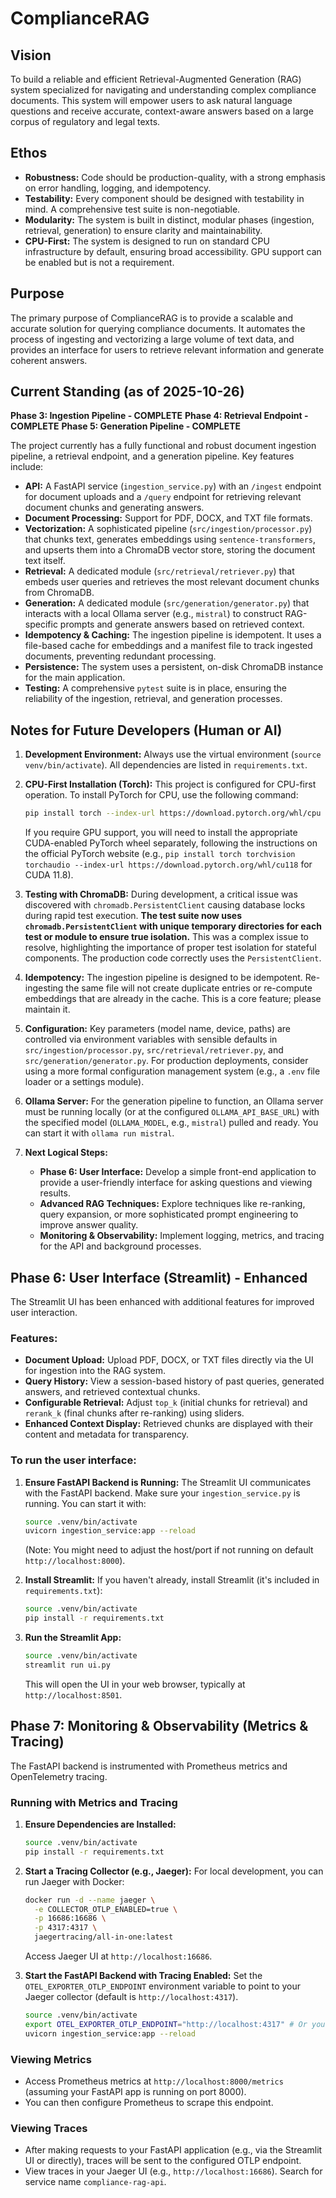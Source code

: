 # ComplianceRAG

## Vision

To build a reliable and efficient Retrieval-Augmented Generation (RAG) system specialized for navigating and understanding complex compliance documents. This system will empower users to ask natural language questions and receive accurate, context-aware answers based on a large corpus of regulatory and legal texts.

## Ethos

*   **Robustness:** Code should be production-quality, with a strong emphasis on error handling, logging, and idempotency.
*   **Testability:** Every component should be designed with testability in mind. A comprehensive test suite is non-negotiable.
*   **Modularity:** The system is built in distinct, modular phases (ingestion, retrieval, generation) to ensure clarity and maintainability.
*   **CPU-First:** The system is designed to run on standard CPU infrastructure by default, ensuring broad accessibility. GPU support can be enabled but is not a requirement.

## Purpose

The primary purpose of ComplianceRAG is to provide a scalable and accurate solution for querying compliance documents. It automates the process of ingesting and vectorizing a large volume of text data, and provides an interface for users to retrieve relevant information and generate coherent answers.

## Current Standing (as of 2025-10-26)

**Phase 3: Ingestion Pipeline - COMPLETE**
**Phase 4: Retrieval Endpoint - COMPLETE**
**Phase 5: Generation Pipeline - COMPLETE**

The project currently has a fully functional and robust document ingestion pipeline, a retrieval endpoint, and a generation pipeline. Key features include:

*   **API:** A FastAPI service (`ingestion_service.py`) with an `/ingest` endpoint for document uploads and a `/query` endpoint for retrieving relevant document chunks and generating answers.
*   **Document Processing:** Support for PDF, DOCX, and TXT file formats.
*   **Vectorization:** A sophisticated pipeline (`src/ingestion/processor.py`) that chunks text, generates embeddings using `sentence-transformers`, and upserts them into a ChromaDB vector store, storing the document text itself.
*   **Retrieval:** A dedicated module (`src/retrieval/retriever.py`) that embeds user queries and retrieves the most relevant document chunks from ChromaDB.
*   **Generation:** A dedicated module (`src/generation/generator.py`) that interacts with a local Ollama server (e.g., `mistral`) to construct RAG-specific prompts and generate answers based on retrieved context.
*   **Idempotency & Caching:** The ingestion pipeline is idempotent. It uses a file-based cache for embeddings and a manifest file to track ingested documents, preventing redundant processing.
*   **Persistence:** The system uses a persistent, on-disk ChromaDB instance for the main application.
*   **Testing:** A comprehensive `pytest` suite is in place, ensuring the reliability of the ingestion, retrieval, and generation processes.

## Notes for Future Developers (Human or AI)

1.  **Development Environment:** Always use the virtual environment (`source venv/bin/activate`). All dependencies are listed in `requirements.txt`.

2.  **CPU-First Installation (Torch):** This project is configured for CPU-first operation. To install PyTorch for CPU, use the following command:
    ```bash
    pip install torch --index-url https://download.pytorch.org/whl/cpu
    ```
    If you require GPU support, you will need to install the appropriate CUDA-enabled PyTorch wheel separately, following the instructions on the official PyTorch website (e.g., `pip install torch torchvision torchaudio --index-url https://download.pytorch.org/whl/cu118` for CUDA 11.8).

3.  **Testing with ChromaDB:** During development, a critical issue was discovered with `chromadb.PersistentClient` causing database locks during rapid test execution. **The test suite now uses `chromadb.PersistentClient` with unique temporary directories for each test or module to ensure true isolation.** This was a complex issue to resolve, highlighting the importance of proper test isolation for stateful components. The production code correctly uses the `PersistentClient`.

4.  **Idempotency:** The ingestion pipeline is designed to be idempotent. Re-ingesting the same file will not create duplicate entries or re-compute embeddings that are already in the cache. This is a core feature; please maintain it.

5.  **Configuration:** Key parameters (model name, device, paths) are controlled via environment variables with sensible defaults in `src/ingestion/processor.py`, `src/retrieval/retriever.py`, and `src/generation/generator.py`. For production deployments, consider using a more formal configuration management system (e.g., a `.env` file loader or a settings module).

6.  **Ollama Server:** For the generation pipeline to function, an Ollama server must be running locally (or at the configured `OLLAMA_API_BASE_URL`) with the specified model (`OLLAMA_MODEL`, e.g., `mistral`) pulled and ready. You can start it with `ollama run mistral`.

7.  **Next Logical Steps:**
    *   **Phase 6: User Interface:** Develop a simple front-end application to provide a user-friendly interface for asking questions and viewing results.
    *   **Advanced RAG Techniques:** Explore techniques like re-ranking, query expansion, or more sophisticated prompt engineering to improve answer quality.
    *   **Monitoring & Observability:** Implement logging, metrics, and tracing for the API and background processes.

## Phase 6: User Interface (Streamlit) - Enhanced

The Streamlit UI has been enhanced with additional features for improved user interaction.

### Features:
*   **Document Upload:** Upload PDF, DOCX, or TXT files directly via the UI for ingestion into the RAG system.
*   **Query History:** View a session-based history of past queries, generated answers, and retrieved contextual chunks.
*   **Configurable Retrieval:** Adjust `top_k` (initial chunks for retrieval) and `rerank_k` (final chunks after re-ranking) using sliders.
*   **Enhanced Context Display:** Retrieved chunks are displayed with their content and metadata for transparency.

### To run the user interface:

1.  **Ensure FastAPI Backend is Running:** The Streamlit UI communicates with the FastAPI backend. Make sure your `ingestion_service.py` is running. You can start it with:
    ```bash
    source .venv/bin/activate
    uvicorn ingestion_service:app --reload
    ```
    (Note: You might need to adjust the host/port if not running on default `http://localhost:8000`).

2.  **Install Streamlit:** If you haven't already, install Streamlit (it's included in `requirements.txt`):
    ```bash
    source .venv/bin/activate
    pip install -r requirements.txt
    ```

3.  **Run the Streamlit App:**
    ```bash
    source .venv/bin/activate
    streamlit run ui.py
    ```
    This will open the UI in your web browser, typically at `http://localhost:8501`.

## Phase 7: Monitoring & Observability (Metrics & Tracing)

The FastAPI backend is instrumented with Prometheus metrics and OpenTelemetry tracing.

### Running with Metrics and Tracing

1.  **Ensure Dependencies are Installed:**
    ```bash
    source .venv/bin/activate
    pip install -r requirements.txt
    ```

2.  **Start a Tracing Collector (e.g., Jaeger):**
    For local development, you can run Jaeger with Docker:
    ```bash
    docker run -d --name jaeger \
      -e COLLECTOR_OTLP_ENABLED=true \
      -p 16686:16686 \
      -p 4317:4317 \
      jaegertracing/all-in-one:latest
    ```
    Access Jaeger UI at `http://localhost:16686`.

3.  **Start the FastAPI Backend with Tracing Enabled:**
    Set the `OTEL_EXPORTER_OTLP_ENDPOINT` environment variable to point to your Jaeger collector (default is `http://localhost:4317`).
    ```bash
    source .venv/bin/activate
    export OTEL_EXPORTER_OTLP_ENDPOINT="http://localhost:4317" # Or your collector's OTLP gRPC endpoint
    uvicorn ingestion_service:app --reload
    ```

### Viewing Metrics

*   Access Prometheus metrics at `http://localhost:8000/metrics` (assuming your FastAPI app is running on port 8000).
*   You can then configure Prometheus to scrape this endpoint.

### Viewing Traces

*   After making requests to your FastAPI application (e.g., via the Streamlit UI or directly), traces will be sent to the configured OTLP endpoint.
*   View traces in your Jaeger UI (e.g., `http://localhost:16686`). Search for service name `compliance-rag-api`.
